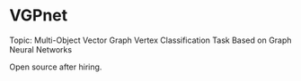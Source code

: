 # VGPnet

Topic: Multi-Object Vector Graph Vertex Classification Task Based on Graph Neural Networks


Open source after hiring.
